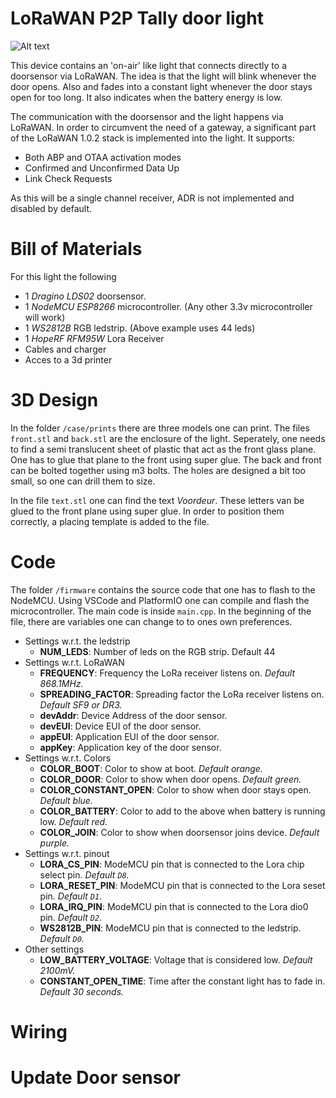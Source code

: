 # LoRaWAN P2P Tally door light
![Alt text](relative%20path/to/img.jpg?raw=true "Tally door light")

This device contains an 'on-air' like light that connects directly to a doorsensor via LoRaWAN.
The idea is that the light will blink whenever the door opens. Also and fades into a constant light whenever the door stays open for too long. It also indicates when the battery energy is low.

The communication with the doorsensor and the light happens via LoRaWAN. In order to circumvent the need of a gateway, a significant part of the LoRaWAN 1.0.2 stack is implemented into the light. It supports:

- Both ABP and OTAA activation modes
- Confirmed and Unconfirmed Data Up
- Link Check Requests

As this will be a single channel receiver, ADR is not implemented and disabled by default.

# Bill of Materials
For this light the following

- 1 *Dragino LDS02* doorsensor.
- 1 *NodeMCU ESP8266* microcontroller. (Any other 3.3v microcontroller will work)
- 1 *WS2812B* RGB ledstrip. (Above example uses 44 leds)
- 1 *HopeRF RFM95W* Lora Receiver
- Cables and charger
- Acces to a 3d printer


# 3D Design
In the folder `/case/prints` there are three models one can print.
The files `front.stl` and `back.stl` are the enclosure of the light.
Seperately, one needs to find a semi translucent sheet of plastic that act as the front glass plane. One has to glue that plane to the front using super glue. The back and front can be bolted together using m3 bolts. The holes are designed a bit too small, so one can drill them to size.

In the file `text.stl` one can find the text *Voordeur*. These letters van be glued to the front plane using super glue. In order to position them correctly, a placing template is added to the file.

# Code
The folder `/firmware` contains the source code that one has to flash to the NodeMCU. Using VSCode and PlatformIO one can compile and flash the microcontroller. The main code is inside `main.cpp`. In the beginning of the file, there are variables one can change to to ones own preferences.

- Settings w.r.t. the ledstrip
	- __NUM_LEDS__: Number of leds on the RGB strip. Default 44
- Settings w.r.t. LoRaWAN
	- __FREQUENCY__: Frequency the LoRa receiver listens on. *Default 868.1MHz.*
	- __SPREADING_FACTOR__: Spreading factor the LoRa receiver listens on. *Default SF9 or DR3.*
	- __devAddr__: Device Address of the door sensor.
	- __devEUI__: Device EUI of the door sensor.
	- __appEUI__: Application EUI of the door sensor.
	- __appKey__: Application key of the door sensor.
- Settings w.r.t. Colors
	- __COLOR_BOOT__: Color to show at boot. *Default orange.*
	- __COLOR_DOOR__: Color to show when door opens. *Default green.*
	- __COLOR_CONSTANT_OPEN__: Color to show when door stays open. *Default blue.*
	- __COLOR_BATTERY__: Color to add to the above when battery is running low. *Default red.*
	- __COLOR_JOIN__: Color to show when doorsensor joins device. *Default purple.*
- Settings w.r.t. pinout
	- __LORA_CS_PIN__: ModeMCU pin that is connected to the Lora chip select pin. *Default `D8`.*
	- __LORA_RESET_PIN__: ModeMCU pin that is connected to the Lora seset pin. *Default `D1`.*
	- __LORA_IRQ_PIN__: ModeMCU pin that is connected to the Lora dio0 pin. *Default `D2`.*
	- __WS2812B_PIN__: ModeMCU pin that is connected to the ledstrip. *Default `D0`.*
- Other settings
	- __LOW_BATTERY_VOLTAGE__: Voltage that is considered low. *Default 2100mV.*
	- __CONSTANT_OPEN_TIME__: Time after the constant light has to fade in. *Default 30 seconds.*

# Wiring 


# Update Door sensor



